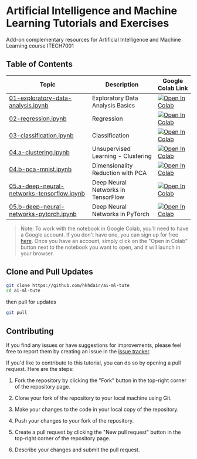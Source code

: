 # Artificial Intelligence and Machine Learning Tutorials and Exercises
Add-on complementary resources for Artificial Intelligence and Machine Learning course ITECH7001

## Table of Contents

| Topic | Description | Google Colab Link |
|-------|-------------|------------------|
| [01-exploratory-data-analysis.ipynb](https://github.com/hkhdair/ai-ml-tute/blob/main/01-exploratory-data-analysis.ipynb) | Exploratory Data Analysis Basics | [![Open In Colab](https://colab.research.google.com/assets/colab-badge.svg)](https://colab.research.google.com/github/hkhdair/ai-ml-tute/blob/master/01-exploratory-data-analysis.ipynb) |
| [02-regression.ipynb](https://github.com/hkhdair/ai-ml-tute/blob/main/02-regression.ipynb) | Regression | [![Open In Colab](https://colab.research.google.com/assets/colab-badge.svg)](https://colab.research.google.com/github/hkhdair/ai-ml-tute/blob/master/02-regression.ipynb) |
| [03-classification.ipynb](https://github.com/hkhdair/ai-ml-tute/blob/main/03-classification.ipynb) | Classification | [![Open In Colab](https://colab.research.google.com/assets/colab-badge.svg)](https://colab.research.google.com/github/hkhdair/ai-ml-tute/blob/master/03-classification.ipynb) |
| [04.a-clustering.ipynb](https://github.com/hkhdair/ai-ml-tute/blob/main/04.a-clustering.ipynb) | Unsupervised Learning - Clustering | [![Open In Colab](https://colab.research.google.com/assets/colab-badge.svg)](https://colab.research.google.com/github/hkhdair/ai-ml-tute/blob/master/04.a-clustering.ipynb) |
| [04.b-pca-mnist.ipynb](https://github.com/hkhdair/ai-ml-tute/blob/main/04.b-pca-mnist.ipynb) | Dimensionality Reduction with PCA  | [![Open In Colab](https://colab.research.google.com/assets/colab-badge.svg)](https://colab.research.google.com/github/hkhdair/ai-ml-tute/blob/master/04.b-pca-mnist.ipynb) |
| [05.a-deep-neural-networks-tensorflow.ipynb](https://github.com/hkhdair/ai-ml-tute/blob/main/05.a-deep-neural-networks-tensorflow.ipynb) | Deep Neural Networks in TensorFlow | [![Open In Colab](https://colab.research.google.com/assets/colab-badge.svg)](https://colab.research.google.com/github/hkhdair/ai-ml-tute/blob/master/05.a-deep-neural-networks-tensorflow.ipynb) |
| [05.b-deep-neural-networks-pytorch.ipynb](https://github.com/hkhdair/ai-ml-tute/blob/main/05.b-deep-neural-networks-pytorch.ipynb) | Deep Neural Networks in PyTorch | [![Open In Colab](https://colab.research.google.com/assets/colab-badge.svg)](https://colab.research.google.com/github/hkhdair/ai-ml-tute/blob/master/05.b-deep-neural-networks-pytorch.ipynb) |

> Note: To work with the notebook in Google Colab, you'll need to have a Google account. If you don't have one, you can sign up for free [here](https://accounts.google.com/signup). Once you have an account, simply click on the "Open in Colab" button next to the notebook you want to open, and it will launch in your browser.


## Clone and Pull Updates
```bash
git clone https://github.com/hkhdair/ai-ml-tute
cd ai-ml-tute
```
then pull for updates
```bash
git pull
```

## Contributing

If you find any issues or have suggestions for improvements, please feel free to report them by creating an issue in the [issue tracker](https://github.com/hkhdair/ai-ml-tute/issues).

If you'd like to contribute to this tutorial, you can do so by opening a pull request. Here are the steps:

1. Fork the repository by clicking the "Fork" button in the top-right corner of the repository page.

2. Clone your fork of the repository to your local machine using Git.

3. Make your changes to the code in your local copy of the repository.

4. Push your changes to your fork of the repository.

5. Create a pull request by clicking the "New pull request" button in the top-right corner of the repository page.

6. Describe your changes and submit the pull request. 

